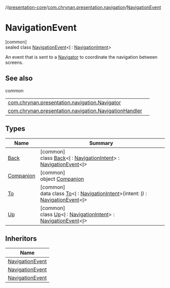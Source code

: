 //[presentation-core](../../../index.md)/[com.chrynan.presentation.navigation](../index.md)/[NavigationEvent](index.md)

# NavigationEvent

[common]\
sealed class [NavigationEvent](index.md)&lt;[I](index.md) : [NavigationIntent](../-navigation-intent/index.md)&gt;

An event that is sent to a [Navigator](../-navigator/index.md) to coordinate the navigation between screens.

## See also

common

| | |
|---|---|
| [com.chrynan.presentation.navigation.Navigator](../-navigator/navigate.md) |  |
| [com.chrynan.presentation.navigation.NavigationHandler](../-navigation-handler/on-navigate.md) |  |

## Types

| Name | Summary |
|---|---|
| [Back](-back/index.md) | [common]<br>class [Back](-back/index.md)&lt;[I](-back/index.md) : [NavigationIntent](../-navigation-intent/index.md)&gt; : [NavigationEvent](index.md)&lt;[I](-back/index.md)&gt; |
| [Companion](-companion/index.md) | [common]<br>object [Companion](-companion/index.md) |
| [To](-to/index.md) | [common]<br>data class [To](-to/index.md)&lt;[I](-to/index.md) : [NavigationIntent](../-navigation-intent/index.md)&gt;(intent: [I](-to/index.md)) : [NavigationEvent](index.md)&lt;[I](-to/index.md)&gt; |
| [Up](-up/index.md) | [common]<br>class [Up](-up/index.md)&lt;[I](-up/index.md) : [NavigationIntent](../-navigation-intent/index.md)&gt; : [NavigationEvent](index.md)&lt;[I](-up/index.md)&gt; |

## Inheritors

| Name |
|---|
| [NavigationEvent](-back/index.md) |
| [NavigationEvent](-up/index.md) |
| [NavigationEvent](-to/index.md) |
